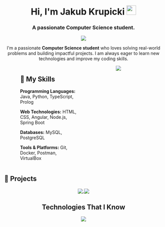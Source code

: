 <h1 align="center">Hi, I'm Jakub Krupicki <img width="30px" src="https://raw.githubusercontent.com/iampavangandhi/iampavangandhi/master/gifs/Hi.gif"></h1>
<h3 align="center">A passionate Computer Science student.</h3>

<p align="center">
  <a href="https://github.com/DenverCoder1/readme-typing-svg">
    <img src="https://readme-typing-svg.herokuapp.com/?font=IBM+Plex+Sans&color=abcdef&size=20&lines=Welcome+to+my+GitHub+Profile!;I'm+a+3rd+year+Computer+Science+student;"/>
  </a>
</p>

<p align="center">
  I'm a passionate <strong>Computer Science student</strong> who loves solving real-world problems and building impactful projects. I am always eager to learn new technologies and improve my coding skills.
</p>

<!-- Section: My Skills and GitHub Stats side by side -->
<div style="display: flex; justify-content: space-between; padding: 0 10%;">

  <!-- Left side: My Skills -->
  <div style="width: 45%; padding-right: 20px;">
    <h2>🧰 My Skills</h2>
    <p><strong>Programming Languages:</strong> Java, Python, TypeScript, Prolog</p>
    <p><strong>Web Technologies:</strong> HTML, CSS, Angular, Node.js, Spring Boot</p>
    <p><strong>Databases:</strong> MySQL, PostgreSQL</p>
    <p><strong>Tools & Platforms:</strong> Git, Docker, Postman, VirtualBox</p>
  </div>

  <!-- Right side: GitHub Stats -->
  <div style="width: 45%; text-align: center;">
    <img src="https://github-readme-stats.vercel.app/api/top-langs/?username=JAQBKRU&theme=dark&hide_border=false&include_all_commits=false&count_private=false&layout=compact" />
  </div>

</div>

<!-- Section for Projects -->
## 🚀 Projects

<div align="center">
  <a href="https://github.com/JAQBKRU/PROJECT_1">
    <img align="center" src="https://github-readme-stats.vercel.app/api/pin/?username=JAQBKRU&repo=PROJECT_1&theme=tokyonight" />
  </a> 
  <a href="https://github.com/JAQBKRU/PROJECT_2">
    <img align="center" src="https://github-readme-stats.vercel.app/api/pin/?username=JAQBKRU&repo=PROJECT_2&theme=tokyonight" />
  </a> 
</div>

<!-- Technologies I Know -->
<div align="center">
  <h2>Technologies That I Know</h2>
  <p>
    <a href="https://skillicons.dev">
      <img src="https://skillicons.dev/icons?i=angular,bootstrap,c,cpp,css,docker,fastapi,git,idea,js,php,postman,postgres,pycharm,py,react,spring,unity,ubuntu,java,github,html,linux,mysql,vscode=14" />
    </a>
  </p>
</div>
